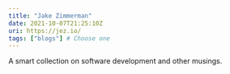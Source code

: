 ```yaml
---
title: "Jake Zimmerman"
date: 2021-10-07T21:25:10Z
uri: https://jez.io/
tags: ["blogs"] # Choose one
---
```


A smart collection on software development and other musings.
